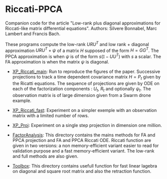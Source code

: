 # Riccati-PPCA
Companion code for the article "Low-rank plus diagonal approximations for Riccati-like matrix differential equations". Authors: Silvere Bonnabel, Marc Lambert and Francis Bach.

These programs compute the low-rank $URU^T$ and low rank + diagonal approximation $URU^T+\psi$ of a matrix $H$ supposed of the form $H=GG^T$. The PPCA approximation is when $\psi$ is of the form $s(\mathbb{I}-UU^T)$ with $s$ a scalar. The FA approximation is when the matrix $\psi$ is diagonal.

- [XP_Riccati_main][1]: Run to reproduce the figures of the paper. Successive projections to track a time dependent covariance matrix $H=P_t$ given by the Ricatti equations. The sequence of projections are given by ODE on each of the factorization components : $U_t$, $R_t$ and optionally $\psi_t$. 
The observation matrix is of large dimension given from a Swarm drone example.

- [XP_Riccati_fast][1]: Experiment on a simpler exemple with an observation matrix with a limited number of rows.

- [XP_Proj][3]: Experiment on a single step projection in dimension one million.

- [FactorAnalysis][4]: This directory contains the mains methods for FA and PPCA projection and FA and PPCA Riccati ODE. Riccati function are given in  two versions: a non memory-efficient variant easier to read for validation purpose and a fast memory-efficient variant. The low-rank and full methods are also given. 

- [Toolbox][5]: This directory contains usefull function for fast linear lagebra on diagonal and square root matrix and also the retraction function.

[1]: ./XP_Riccati_main.m
[2]: ./AdditionalXP/XP_Riccati_fast.m
[3]: ./AdditionalXP/XP_Proj.m
[4]: ./FactorAnalysis 
[5]: ./Toolbox
